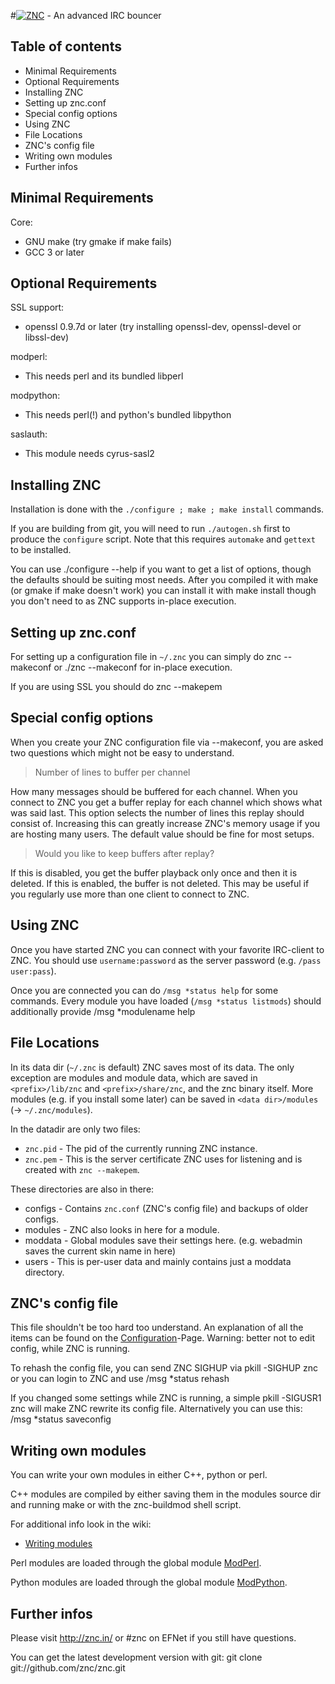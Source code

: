 #[![ZNC](http://wiki.znc.in/skins/common/images/wiki.png)](http://znc.in) - An advanced IRC bouncer

## Table of contents

- Minimal Requirements
- Optional Requirements
- Installing ZNC
- Setting up znc.conf
- Special config options
- Using ZNC
- File Locations
- ZNC's config file
- Writing own modules
- Further infos

## Minimal Requirements

Core:

 - GNU make (try gmake if make fails)
 - GCC 3 or later

## Optional Requirements

SSL support:

 - openssl 0.9.7d or later (try installing openssl-dev, openssl-devel or
   libssl-dev)

modperl:

 - This needs perl and its bundled libperl

modpython:

 - This needs perl(!) and python's bundled libpython

saslauth:

 - This module needs cyrus-sasl2

## Installing ZNC

Installation is done with the `./configure ; make ; make install` commands.

If you are building from git, you will need to run `./autogen.sh` first to produce the `configure` script.
Note that this requires `automake` and `gettext` to be installed.

You can use
	./configure --help
if you want to get a list of options, though the defaults should be suiting
most needs. After you compiled it with make (or gmake if make doesn't work) you
can install it with
	make install
though you don't need to as ZNC supports in-place execution.

## Setting up znc.conf

For setting up a configuration file in `~/.znc` you can simply do
	znc --makeconf
or
	./znc --makeconf
for in-place execution.

If you are using SSL you should do
	znc --makepem

## Special config options

When you create your ZNC configuration file via --makeconf, you are asked two
questions which might not be easy to understand.

> Number of lines to buffer per channel

How many messages should be buffered for each channel. When you connect to ZNC
you get a buffer replay for each channel which shows what was said last. This
option selects the number of lines this replay should consist of. Increasing
this can greatly increase ZNC's memory usage if you are hosting many users.
The default value should be fine for most setups.

> Would you like to keep buffers after replay?

If this is disabled, you get the buffer playback only once and then it is
deleted. If this is enabled, the buffer is not deleted. This may be useful if
you regularly use more than one client to connect to ZNC.

## Using ZNC

Once you have started ZNC you can connect with your favorite IRC-client to ZNC.
You should use `username:password` as the server password (e.g. `/pass user:pass`).

Once you are connected you can do `/msg *status help` for some commands.
Every module you have loaded (`/msg *status listmods`) should additionally provide
	/msg *modulename help

## File Locations

In its data dir (`~/.znc` is default) ZNC saves most of its data. The only
exception are modules and module data, which are saved in `<prefix>/lib/znc`
and `<prefix>/share/znc`, and the znc binary itself.
More modules (e.g. if you install some later) can be saved in
`<data dir>/modules` (-> `~/.znc/modules`).

In the datadir are only two files:

- `znc.pid` - The pid of the currently running ZNC instance.
- `znc.pem` - This is the server certificate ZNC uses for listening and is created
 with `znc --makepem`.

These directories are also in there:

- configs - Contains `znc.conf` (ZNC's config file) and backups of older configs.
- modules - ZNC also looks in here for a module.
- moddata - Global modules save their settings here.
  (e.g. webadmin saves the current skin name in here)
- users   - This is per-user data and mainly contains just a moddata directory.

## ZNC's config file

This file shouldn't be too hard too understand. An explanation of all the
items can be found on the [Configuration](http://wiki.znc.in/Configuration)-Page.
Warning: better not to edit config, while ZNC is running.

To rehash the config file, you can send ZNC SIGHUP via
	pkill -SIGHUP znc
or you can login to ZNC and use
	/msg *status rehash

If you changed some settings while ZNC is running, a simple
	pkill -SIGUSR1 znc
will make ZNC rewrite its config file. Alternatively you can use this:
	/msg *status saveconfig

## Writing own modules

You can write your own modules in either C++, python or perl.

C++ modules are compiled by either saving them in the modules source dir and
running make or with the znc-buildmod shell script.

For additional info look in the wiki:

- [Writing modules](http://wiki.znc.in/Writing_modules)

Perl modules are loaded through the global module [ModPerl](http://wiki.znc.in/Modperl).

Python modules are loaded through the global module [ModPython](http://wiki.znc.in/Modpython).

## Further infos

Please visit http://znc.in/ or #znc on EFNet if you still have questions.

You can get the latest development version with git:
	git clone git://github.com/znc/znc.git
